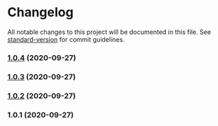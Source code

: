 # Changelog

All notable changes to this project will be documented in this file. See [standard-version](https://github.com/conventional-changelog/standard-version) for commit guidelines.

### [1.0.4](https://github.com/ducminhquan/base32-key/compare/v1.0.3...v1.0.4) (2020-09-27)

### [1.0.3](https://github.com/ducminhquan/base32-key/compare/v1.0.2...v1.0.3) (2020-09-27)

### [1.0.2](https://github.com/YOUR_GITHUB_USER_NAME/base32-key/compare/v1.0.1...v1.0.2) (2020-09-27)

### 1.0.1 (2020-09-27)
